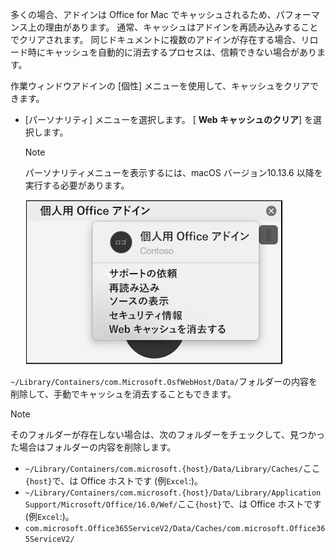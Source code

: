 多くの場合、アドインは Office for Mac でキャッシュされるため、パフォーマンス上の理由があります。 通常、キャッシュはアドインを再読み込みすることでクリアされます。 同じドキュメントに複数のアドインが存在する場合、リロード時にキャッシュを自動的に消去するプロセスは、信頼できない場合があります。

作業ウィンドウアドインの [個性] メニューを使用して、キャッシュをクリアできます。
- [パーソナリティ] メニューを選択します。 [ **Web キャッシュのクリア**] を選択します。
    > [!NOTE]
    > パーソナリティメニューを表示するには、macOS バージョン10.13.6 以降を実行する必要があります。
    
    ![パーソナリティメニューの [web キャッシュのクリア] オプションのスクリーンショット。](../images/mac-clear-cache-menu.png)

`~/Library/Containers/com.Microsoft.OsfWebHost/Data/`フォルダーの内容を削除して、手動でキャッシュを消去することもできます。

> [!NOTE]
> そのフォルダーが存在しない場合は、次のフォルダーをチェックして、見つかった場合はフォルダーの内容を削除します。
>    - `~/Library/Containers/com.microsoft.{host}/Data/Library/Caches/`ここ`{host}`で、は Office ホストです (例`Excel`:)。
>    - `~/Library/Containers/com.microsoft.{host}/Data/Library/Application Support/Microsoft/Office/16.0/Wef/`ここ`{host}`で、は Office ホストです (例`Excel`:)。
>    - `com.microsoft.Office365ServiceV2/Data/Caches/com.microsoft.Office365ServiceV2/`
